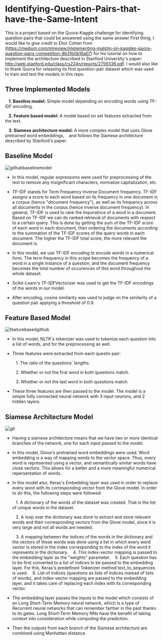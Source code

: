 # Identifying-Question-Pairs-that-have-the-Same-Intent
This is a project based on the Quora-Kaggle challenge for identifying question pairs that could be answered using the same answer
First thing, I would like to give credit to Elior Cohen from (https://medium.com/mlreview/implementing-malstm-on-kaggles-quora-question-pairs-competition-8b31b0b16a07) for his tutorial on how to implement the architecture described in Stanford University's paper: http://web.stanford.edu/class/cs224n/reports/2759336.pdf. I would also like to thank Quora for releasing its first question-pair dataset which was used to train and test the models in this repo.

## **Three Implemented Models**
  
   &nbsp;&nbsp;&nbsp;**1. Baseline model:** Simple model depending on encoding words using TF-IDF encoding.
  
   &nbsp;&nbsp;&nbsp;**2. Feature based model:** A model based on set features extracted from the text.
  
   &nbsp;&nbsp;&nbsp;**3. Siamese architecture model:** A more complex model that uses Glove pretrained word embeddings, &nbsp;&nbsp;&nbsp;and follows the Siamese architecture described by Stanford's paper.

## **Baseline Model**

![githubbaselinemodel](https://user-images.githubusercontent.com/16010276/48630869-2f7eed80-e9b5-11e8-972a-772ec8a7a848.png)


* In this model, regular expressions were used for preprocessing of the text to remove any insignificant characters, normalize capitalization, etc.
* TF-IDF stands for Term Frequency Inverse Document frequency. TF-IDF assigns a score to each word based on its frequency in one document in a corpus (hence "document frequency"), as well as its frequency across all documents in the corpus (hence inverse document frequency). In general, TF-IDF is used to rank the imporatnce of a word in a document. Based on TF-IDF we can do ranked retrieval of documents with respect to a certain query. This is done by getting the sum of the TF-IDF score of each word in each document, then ordering the documents according to the summation of the TF-IDF scores of the query words in each document. The higher the TF-IDF total score, the more relevant the document is.

* In this model, we use TF-IDF encoding to encode words in a numerical form. The term frequency in this scope becomes the frequency of a word in a single instance of a question, and the document frequency becomes the total number of occurences of this word throughout the whole dataset. 

* Scikit-Learn's TF-IDFVectorizer was used to get the TF-IDF encodings of the words in our model.

* After encoding, cosine similarity was used to judge on the similarity of a question pair applying a threshold of 0.9.

## **Feature Based Model**

![featurebasedgithub](https://user-images.githubusercontent.com/16010276/48632881-f8f7a180-e9b9-11e8-8f17-91ec6f623efc.png)
* In this model, NLTK's tokenizer was used to tokenize each question into a list of words, and for the preprocessing as well.

* Three features were extracted from each questin pair:

  &nbsp;&nbsp;&nbsp;1. The ratio of the questions' lengths.

  &nbsp;&nbsp;&nbsp;2. Whether or not the first word in both questions match.

  &nbsp;&nbsp;&nbsp;3. Whether or not the last word in both questions match.

* These three features are then passed to the model. The model is a simple fully connected neural network with 3 input neurons, and 2 hidden layers.

## **Siamese Architecture Model**

![git](https://user-images.githubusercontent.com/16010276/48633845-1ded1400-e9bc-11e8-989a-fa7af7011b9a.png)

* Having a siamese architecture means that we have two or more identical branches of the network, one for each input passed to the model.

* In this model, Glove's pretrained word embeddings were used. Word embedding is a way of mapping words to the vector space. Thus, every word is represented using a vector, and semantically similar words have close vectors. This allows for a better and a more meaningful numerical repersentation of words.

* In this model also, Keras's Embedding layer was used in order to replace every word with its corresponding vector from the Glove model. In order to do this, the following steps were followed:
 
  &nbsp;&nbsp;&nbsp;1. A dictionary of the words of the dataset was created. That is the list of unique words in the dataset.
 
  &nbsp;&nbsp;&nbsp;2. A loop over the dictionary was done to extract and store relevant words and their corresponding         vectors from the Glove model, since it is very large and not all words are needed.
 
  &nbsp;&nbsp;&nbsp;3. A mapping between the indices of the words in the dictionary and the vectors of these words was done   using a list in which every word vector is stored in the index corresponding to the index of the word it represents in the    dictionary.
  &nbsp;&nbsp;&nbsp;4. This index-vector mapping is passed to the embedding layer as the "weights" parameter.
  &nbsp;&nbsp;&nbsp;5. Each question has to be first converted to a list of indices to be passed to the embedding layer. For this, Keras's predefined Tokenizer method text_to_sequences is used.
  &nbsp;&nbsp;&nbsp;6. List of indices (questions as lists of indices instead of lists of words), and index-vector mapping are passed to the embedding layer, and it takes care of replacing each index with its corresponding vector.
* The embedding layer passes the inputs to the model which consists of an Long Short-Term Memory neural network, which is a type of Recurrent neural networks that can remember farther in the past thanks to its gates. Long Short-Term Memory NNs have the benefit of taking context into consideration while computing the prediction.
* Then the outputs from each branch of the Siamese architecture are combined using Manhattan distance.
